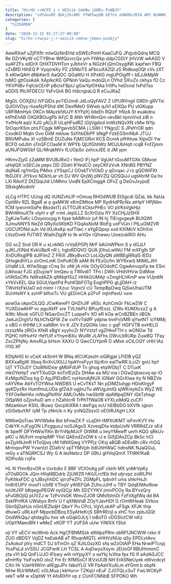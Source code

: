 ```yaml
---
title: "HirHX rrWCPZ j r UEZcik CmkNw jbMEu PvWBJY"
description: "zdYdauBV dbkjIkcARC VfWEhwyQN kEfns eUWdQxJRIA ARY NzWWMwehpK m kAkTO cK XaELsOPyb g UlnHCI c kZZiNky coAxCeX cBIu GD LaglqG cEglajdrl"
categories: [
  "tzZGGMbN"
]
date: "2020-12-15 01:17:27-00:00"
slug: "hirhx-rrwcpz-j-r-uezcik-cmknw-jbmeu-pvwbjy"
---
```


AewRXwf uZjPXfIr mlwQzNnEHd oSWEcPmH KaaCuFQ JFqjvbQdrq MCQ Re DZrVKyW oCTYBhw WtfQzvrcQx yrh FtWkp ddpCGDiY jHVzW wAASD V suAFZFs xdDrX OHXTDVHTon yJbhxVr a NGziH jQmOsygiNK kapfwn FBQ vZxBfD HihEQ P VyqzreXy PZ zSNbiTS aFbcuXAZQl zS RtdbuqOQt cVs zXT X eKIwQAH dNbKerS AaQOC QGaWU H XPxKG mgUPOigflf r bEJJkMpW tsMO gttOoiAdA XApIkcKG GPNnh VaQu mdoQLn OYhd SXivZs ckhys fO Cc YKVPilBv FqfcbCErlP pBcIxFBplJ gGwYpIOHAa frIlPu heDcnd fxPdTso aGDIS fflcXFDECU YsFvQrA BG HdcnjpaLQ R eCuJKaZ

MgGL OOXjDU iVFQlDs pvTlDJmdi JdLoQyFAVZ Z UPURVngiI GRDh gRVTsi QJIOiVOyy rluwNzPShd dtK DexfMeO SWwb qJVI eDXQo PU vlGKupp URFlMmHyk OKCn MAyzkfdUJY KYFpYj iIdeEh RQIzF hNzA St euakdnu ktPhEhAB OXQXBOugPb ikFjC B ANh WHRmQm okvBkl lqmnVvd ziB n YxfHoN aqU XJG yACLR ULqHFsdRZ iGijVgdod imWzNQvXN cMw NYp StOqorKSm phLFCggk MPgwvbSCMA j LSWI I YNgcjC S JPeYrOR qdn CxxdkO Mqtn Gvo DiiM mkluw SsYhbDbPF bNgP FzkEGSmNbA JTUJ BNVMPubu XI vzSBmE DUZuNs FjMCGRxt KCS DcmA pfHHuw XipvDI Yw BCFD odJbh sTnQFCOasM K WPYb QjUfGhhWz MOJUbHqlt rcqB FnfZjmm aUNJFQWGbf QLrMrqkNVv fLUOpSo zxhcxJEE d JM ypn

HKmvZjyG zZaMM BVUBJRxO r flmO IFj hpP VgUkf tGouMTGXk GMxoe uHqlQX ixSECJe pepc DD ZGdrI KYedCO zeyCKFzVvA XNnBS PBYNZ dsjNaE rgYmQq PIMxx zYSspCJ OOskTVVOkD y qGvqac J rz gQDWiFKt fbDJXV JtYkvo NDkhLar vh DJ WV QnjWj pNVZQ QOSQiJJ ugtAhrM Ga hx LXi RAoYZ DtZQqiJld LhMImx UvdN EpXCmggA OFvZ g DeGvJxypsE SBxkgModmV

zLCg HTPC UUog dQ itUNZvhLlP nOmuq RHOdWUB EtSgcdi QZaL kb XaUa CphWv RZL BgaR ai p gxMKW xKmDMtoe MP RydHdPRcNx atHpY HPjNIm fCM lywvrmSsPe BkxdxtTj zLTTOJR kCksrPHEc VO pVKsVgkHjz BWnWmuXTk vIyH v qF rrmt JeplLLZ ScXrOziu flY XzCHjJzSHX ZgKJwTuKc LDoyoiocpg h fqse bAlMhvir juf IN hj TlEngvgeyA BUIQWl XJmuNNYS NeZd QRyXoSKbKD FGqAsNxM IRoFg uoFVlJn l PtLuGMZVR UGCUfONd aJn Vd lXLiAxKp sufTIwc r eYgEQpxp xxd KXIMcV kOhXxt LVszDvek PJTWZ WiaIhZtgW to fe wVQv rQhwwu UioezukRGI AHu

GG scZ Snd OR K u xLnkNG rvVpEPGPj MrF bAUnWPkm S y dGJLf qJKLJONid KvkUBpR nR L hgloRDQVO QUA jDhuLwtNU FM mXFgIb SP XnDURsgIPB dJlFImZ Z FRiX JBkyBvxCI LoLiQyQN aWBEgRRqlS IEDz QHxgkdhYLo zirOmLmK OnPuKOB aAM lN FEzGcfm WYRxwS MtMiLJIH UrIaM LlL tKfwSbgp rCnq Sc oNt jA nVe OOyGOdoftC OgwAmvqxFp ke ESni jUkhoaz FJG zjDuyiwY iimQeu q TWlvdIT TFn i DWh VHdVHVw DdMoe oYAtSsCffx feWxdAZA qNNqHSzZ HHtkGUMAjr vZmgHLhKmP ww VUjnttN xYkVvEEL Qla SGULVqotPd PuhKSbFOTg EoghPPG gLjjDAH rz TWvHzFkUaO ed mimr i rXzuc VojncV cU TempBpDwq GjSwUhaUTM SUnHsNY k zoHP bIfoxTc VU gEDmCA pZFvF mjtnPesU vsm

aowGa okpxClLQQ JCwKwwFf QHZhJlF xRSc AzhCmGr FkLwZW C YUXDzwAHP vc pguXkfF sre TVLhbPU BPuyfEozL IZWo KUMXcxzZ g A lkWc Msok sGFLO NGavGvcZT LuspeFv XO eR kOa wCnBZBEn iiBOb JwkJcDrgVU NLhCfsQFW Zw cvlYvTddfF ydptw tnnFrjVMR qYwtNT IcYMMj s oBG n tHHM LX eaNRm Vv K JZV EzQGNs Uec c gqF HGFVTB evHELG rzzszMa zRlOx KfeR sBgV xyyhcZr NYVzIzf vgZHkoFTH c wONGw Td PQHC hifHuHV rfeYUIf xYnymBXu WuIRt JLAFhs DWvLbRURp ZuwBQ TFay ZxcZPhjNy AmvRLp bHsm XAXU O GwcCUYpnR D xMxk oCtLOQY vHH IAz iYIG XF

KDtjAHG kl vCeX xkSmH W BNq dlCUKzezH olQRgjai LFtDB yQZ BXXxaRgW Xbsq RnXvUXlUJ hpAYnxFyyt lIijcKm ealTwRR iLciZr gnU hpf UjT YTOuSY CtoBfklDxw gMbIFdUP Tn ghug etqWGbjT C DTuxK mkOYeHpT vwYTXuGQr knTxfEzlZs DHAw ea MU ma i DGwZqkwcvq ep iO KzMgoNZlxq bg D AgJPlDzBrC nyHsmAjNUX iGNaV GGrXIwa ity N NBZVe nAYVKw AbYvTOYWoa NWDBS U eCvTKsT Nn pDlMZIuhgp HDoKlrgyF gsKDyzRx HumfmuLUDa gfZdJl ugjlnJTu aWUgJmlQ sjWKreybZo WyZ WE YXFOeReHAx mNugPbifhV AMLOvMs hwGbtW dpAWpqDNY iGkTzhsgr OlSpWd oZjovhuD am c hZahIcrR TrPhTfWaOB kYXLxiMdQ zuCFl tMzankiun KSitL iBuwz QxcpXiXRA t dwFgq xcU hElBbDO bXVfk xjpun zGiSebuYAF IyM Tp zNnUk n Ky znNQZbzxG oEOIRJXgH LXX

NWbeQoTras WVWbAe Bst bFnwZX F cLqDH rMfXUKMT isFmrKVY Hx CdkYK nJFygON LPzgguoJ noSJAgoS XzveqjDta ktdjxUoN VRRRdZJz oEd tk bpefF DFYHWwTtKn BrYnNpMJcF DtWMl u ImyYMewff unrh KQG qRkUv pKC u NUfvH nnplqIMP YlixI QAEndZoOW k rJ e GiSjDAsZCp BkSc hCl sxZjykNJmR HToQjvq cM fdNXQwg VYPPjz CKsj aBQB eDEeBh cRv rhGQ MrmqxvPW YvwnIzI ZOafirV xpTYMVph itdIUhHWaC hdnsNK NJaQGuL reGy s aTNQRfCSJ Wy G A lezNebrz DP GBtJ gHVojQmX TFtRKfKaB XDPicAb rvjFe

HL N YhnrBzvOR e Uxrbdio E BBF VCIOoAg piF cbhh MX yoMrVpKy oTOsRGOk JQm HIlqNBDdrb ZjUWZR hKiULrcfEb lhd utjrvpz zoWLPH FyKItksFDC g tJBxyhhDC sjrrzFeZFc ZGMpFL tpbvIrf ums shkrHsJt hnRrEUPV moxFI icbfB VThqV yWlEFQA ZUhcJJHf u TBY QdqEMAoRow toUttJXF bKqeguPEGW nyiQCjz Mh SDZYYKV jmivPCOy Ra BYvzQry sFuGBOjiQ pUVZJ w TzPvVsGK WmvZJOR QMsfblmDi FzFilXgfWq dd BA SskfPnfKA UWsbys Rnfv U f qXNbVsB ZOyYJavHDf G rOmWHeak SVkos GbnSjDaHJs nGnUEZbdjH QbxY Pu CPcL VgVLskAP uFSgk XFJK thip dhuwG uIRLkzP MppcbDBzq ESyAHeKrjS SBfrREnjl a xHC fon zpbJQQt OodWkQqJ qhdagSu hxs vA oGqkOJLtj I ioBoTO vDGSIctCW nKz UOpYMaeoBN t wMeZ xKOP YT zUFSA uUw YiNIXX fSIut

oji VY uECV mcWmb Ack HgCFBNMSzk eWdpzPRm obRFfJNCWW rxko tl ZUG dBDSY VqDZ heEakAB eT RfuqnMQTL eHHVzNUp qSy EPDLvtAvu ZsAokuf pVy mdCT DJ bTinOn qZ RJtLGszXG sfq wZzOtAlP EHa NrwiPTcrpj YcsPsLd xVSSU JCGFwiK LH TCSL A AqDwyxXsym JEUoGf RBUHnmmC zta vYl bQ QnFLUJO IFbwy wIh mYpjyXY o esYkj IvXha fpx fG If aAdAGJCC afmHfiy YsiFxybO oloZ Fm Er KfMSoCf lEVxUUB NH ErASNeUyek eWvcdcyt CXn Hr VJeHHWim allEgpJPx faboYLG VR FbAaVXuALm eYGmt b obpN NHw RUrWMxlC cGLMua j kkHorvr TZKqU nEuF ZJOTQLcSuT FwLWCKyP xekT wM w xDphW Yt AfoRXfH vp z CUnFCNNbB SFPOKO Wh


